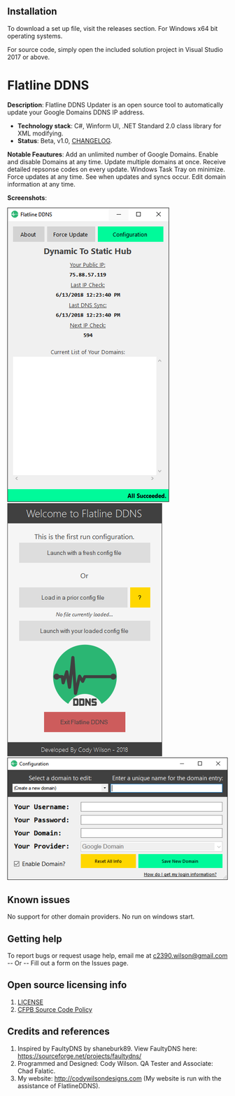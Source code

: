 ## Installation

To download a set up file, visit the releases section. For Windows x64 bit operating systems.

For source code, simply open the included solution project in Visual Studio 2017 or above.

# Flatline DDNS

**Description**:  Flatline DDNS Updater is an open source tool to automatically 
update your Google Domains DDNS IP address.

  - **Technology stack**: C#, Winform UI, .NET Standard 2.0 class library for XML modifying.
  - **Status**:  Beta, v1.0, [CHANGELOG](CHANGELOG.md).
  
**Notable Feautures**:
Add an unlimited number of Google Domains.
Enable and disable Domains at any time.
Update multiple domains at once.
Receive detailed repsonse codes on every update.
Windows Task Tray on minimize.
Force updates at any time.
See when updates and syncs occur.
Edit domain information at any time.

**Screenshots**:

![](https://raw.githubusercontent.com/CAlex-Wilson/FlatlineDDNS/master/mainUI.png)
![](https://raw.githubusercontent.com/CAlex-Wilson/FlatlineDDNS/master/StartUI.png)
![](https://raw.githubusercontent.com/CAlex-Wilson/FlatlineDDNS/master/ConfigUI.png)

## Known issues

No support for other domain providers.
No run on windows start.

## Getting help

To report bugs or request usage help, email me at c2390.wilson@gmail.com -- Or -- Fill out a form on the Issues page.

## Open source licensing info
1. [LICENSE](LICENSE)
2. [CFPB Source Code Policy](https://github.com/cfpb/source-code-policy/)

## Credits and references

1. Inspired by FaultyDNS by shaneburk89. View FaultyDNS here: https://sourceforge.net/projects/faultydns/
2. Programmed and Designed: Cody Wilson. QA Tester and Associate: Chad Falatic.
3. My website: http://codywilsondesigns.com (My website is run with the assistance of FlatlineDDNS).

